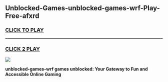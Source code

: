 
## Unblocked-Games-unblocked-games-wrf-Play-Free-afxrd
<h3>
<a href="https://premium76.site?title=unblocked-games-wrf&ref=23A">CLICK TO PLAY</a></h3>
<hr>

<h3>
<a href="https://premium76.site?title=unblocked-games-wrf&ref=23A">CLICK 2 PLAY</a>
  
</h3>

<a href="https://premium76.site?title=unblocked-games-wrf&ref=23A"><img src="https://clearcache.store/games.png"></a>


**unblocked-games-wrf games unblocked: Your Gateway to Fun and Accessible Online Gaming**
